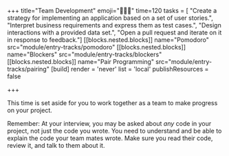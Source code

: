 +++
title="Team Development"
emoji="🧑🏿‍🔧"
time=120
tasks = [
    "Create a strategy for implementing an application based on a set of user stories.",
    "Interpret business requirements and express them as test cases.",
    "Design interactions with a provided data set.",
    "Open a pull request and iterate on it in response to feedback."]
[[blocks.nested.blocks]]
name="Pomodoro"
src="module/entry-tracks/pomodoro"
[[blocks.nested.blocks]]
name="Blockers"
src="module/entry-tracks/blockers"
[[blocks.nested.blocks]]
name="Pair Programming"
src="module/entry-tracks/pairing"
[build]
  render = 'never'
  list = 'local'
  publishResources = false
  
+++

This time is set aside for you to work together as a team to make progress on your project.

Remember: At your interview, you may be asked about _any_ code in your project, not just the code you wrote. You need to understand and be able to explain the code your team mates wrote. Make sure you read their code, review it, and talk to them about it.

